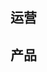 <!-- # 分类 -->

## 运营

  <!-- * [解读互联网运营](operation/step-1.md)
      * 互联网运营究竟做什么
      * 运营的核心价值是什么
      * 运营的岗位的分工与工作职责
      * 运营需要具备的能力与素养
  * 用户运营： 将用户价值最大化
      * 什么是‘金字塔’式的用户运营体系？如何搭建
      * 产品不同生命周期里，用户运营的侧重点在哪里
      * 如何培养核心用户？如何增强用户黏性
      * 建立一个闭环的用户激励体系，增加留存率和活跃度
      * 掌握可以广泛适用的用户运营模式和玩法
  * 内容运营： 如何用内容吸引用户持续关注
      * 用户的内容消费需求有哪些
      * 如何运用内容传递产品定位和调性
      * 用内容带动交易，以内容沉淀长远的品牌价值
      * 掌握内容运营的典型模式与实操方式
  * 如何操盘一场成功的活动
      * 了解活动策划的四种类型，四个目的，三类需求
      * 预热阶段，如何引发活动爆点
      * 趁热打铁，借势刷爆社交平台
      * 活动收尾，如何发挥活动’余热’
      * 掌握活动策划的10个步骤：经典案例解析+实战演练
  * 社群/社区运营：变现之路在何方？
      * 如何打造社群/社区生态圈搭建用户激励体系，让用户主动’发声’，避免运营自嗨
      * 社群/社区 不等于 聊天斗图，理清自己的转化路径
      * 形成自己的运营节奏：从冷启动到发展期，如何扩大用户规模
      * 社群/社区运营的易踩陷阱
  * 新媒体运营：小平台创造大价值
      * 12招标题吸晴的方式：不靠震惊体也能获得点击率
      * 如何建立自己的文案写作模版
      * 打广告不只是写软文，透析用户转化路径，让你事半功倍
      * 不做‘图文的搬运工’：新媒体运营的进阶之路
  * 用产品思维做运营：巧借他山之石
      * 为什运营要有产品思维
      * 学产品经理挖掘用户真实需求，找准痛点
      * 从产品的视角审视产品的成长轨迹，制定发展性的运营策略
      * 不再绝对依赖产品，利用运营手段替代产品的某些功能
  * 运营进阶：运营的打怪升级规划
      * 从初级运营到高级运营的进阶式成长路线
      * 如何构建自己的运营方法论
      * 从’被人带’到’带人’的过程中常犯的错误与规避方法
      * 给求职面试者的指导
  * 实战
      * 导师亲历的成功案例分析
      * 活动运营中的套路招式
      * 如何策划与商业计划书制作
      * 如何运营不同生命周期的产品
      * 运营团队的管理与建设
      * 完成课堂作业后，导师现场店品，查漏补缺 -->

## 产品
<!-- 
  * 解读互联网产品经理
      * 产品经理的前世今生
      * 传统行业与产品经理的关系与区别
      * 产品经理的工作职责，能力模型及产品思维(以某大厂内部考核体系为例)
      * 产品经理典型任务，常用工具及文档规范
      * 练习：规划你自己产品经理发展路径
      * 产品经理面试标准与方法
  * 产品定位：深入挖掘真实需求
      * 前期调研与分析的方法论
      * 挖掘用户需求的方法：马斯洛需求理论，Kano模型，5W1H法，定性定量...
      * 还有什么？怎么做?
      * 多个需求如何过滤，排列优先级？
      * 调研数据从哪里来？如何收集与整理？
      * 怎样找到产品核心价值，根据分析报告给产品精准定位
  * 产品规划: 事半功倍的秘诀
      * 内部团队：了解内容资源与现况，制定科学的工作计划
      * 外部团队:  如何巧用外部力量，轻松完成任务?
      * 用GPA模型理清产品规划路径
      * 如何确定产品目标及现阶段产品规划
  * 产品设计: 好创意也要能落地
      * '好产品’的定义是很什么?
      * 创意的来源及常受到的挑战
      * 如何基于用户场景做微创新?
      * 常用交互原则和界面设计法则有哪些?怎么运用?
      * 如何优雅地和设计师’撕逼’?
  * 让理想照进现实
      * 如何让开发理解你的思路
      * 敏捷研发管理和研发沟通
      * 产品上线前要做哪些事
      * 善用产品的灰度发布与正式发布
  * 产品运营: 提升产品生命力
      * 常用的AARRR运营模型分析
      * 用户运营, 活动运营，内容运营，数据运营的核心分别是什么?
      * 亿级产品运营案例剖析
      * 产品经理怎样创造商业价值
  * 进阶高级产品经理： 能力要配得上野心
      * 产品经理的能力进阶雷达图，有针对性的提高自己
      * 产品经理常见错误，避免跳坑
      * 产品经理的不同类型，完善自我职业前景
      * 提升组织协调，加强管理能力（向上管理，横向管理，自我管理）
  * 实战 -->